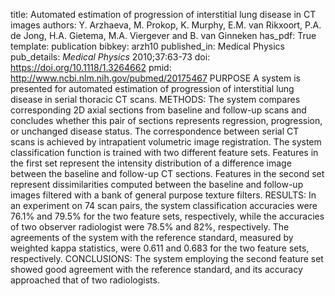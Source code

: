 title: Automated estimation of progression of interstitial lung disease in CT images
authors: Y. Arzhaeva, M. Prokop, K. Murphy, E.M. van Rikxoort, P.A. de Jong, H.A. Gietema, M.A. Viergever and B. van Ginneken
has_pdf: True
template: publication
bibkey: arzh10
published_in: Medical Physics
pub_details: <i>Medical Physics</i> 2010;37:63-73
doi: https://doi.org/10.1118/1.3264662
pmid: http://www.ncbi.nlm.nih.gov/pubmed/20175467
PURPOSE A system is presented for automated estimation of progression of interstitial lung disease in serial thoracic CT scans. METHODS: The system compares corresponding 2D axial sections from baseline and follow-up scans and concludes whether this pair of sections represents regression, progression, or unchanged disease status. The correspondence between serial CT scans is achieved by intrapatient volumetric image registration. The system classification function is trained with two different feature sets. Features in the first set represent the intensity distribution of a difference image between the baseline and follow-up CT sections. Features in the second set represent dissimilarities computed between the baseline and follow-up images filtered with a bank of general purpose texture filters. RESULTS: In an experiment on 74 scan pairs, the system classification accuracies were 76.1\% and 79.5\% for the two feature sets, respectively, while the accuracies of two observer radiologist were 78.5\% and 82\%, respectively. The agreements of the system with the reference standard, measured by weighted kappa statistics, were 0.611 and 0.683 for the two feature sets, respectively. CONCLUSIONS: The system employing the second feature set showed good agreement with the reference standard, and its accuracy approached that of two radiologists.


